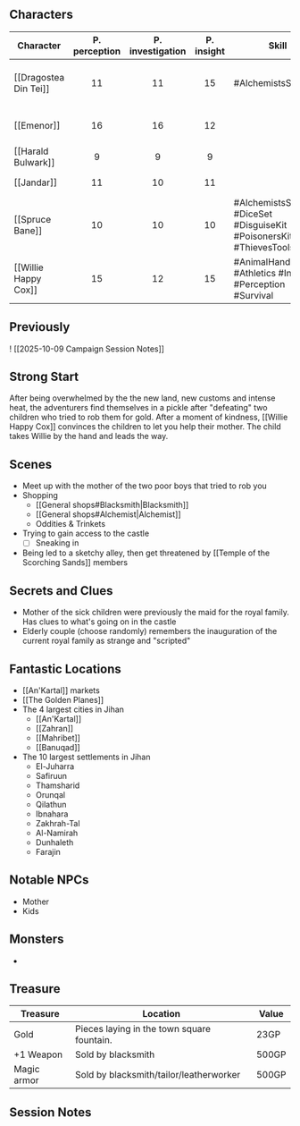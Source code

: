 
## Characters

| Character             | P. perception | P. investigation | P. insight | Skill                                                                 | Language                                 |
| --------------------- | :-----------: | :--------------: | :--------: | --------------------------------------------------------------------- | ---------------------------------------- |
| [[Dragostea Din Tei]] |      11       |        11        |     15     | #AlchemistsSupplies                                                   | #Common #Draconic #Dwarvish #Elvish      |
| [[Emenor]]            |      16       |        16        |     12     |                                                                       | #Common #Draconic #Elvish #Orc           |
| [[Harald Bulwark]]    |       9       |        9         |     9      |                                                                       | #Common #Draconic                        |
| [[Jandar]]            |      11       |        10        |     11     |                                                                       | #Common #Goblin #Orc                     |
| [[Spruce Bane]]       |      10       |        10        |     10     | #AlchemistsSupplies #DiceSet #DisguiseKit #PoisonersKit #ThievesTools | #Common #Dwarvish #Halfling #ThievesCant |
| [[Willie Happy Cox]]  |      15       |        12        |     15     | #AnimalHandling #Athletics #Insight #Perception #Survival             | #Common #Dwarvish #Giant                 |

## Previously
! [[2025-10-09 Campaign Session Notes]]

## Strong Start

After being overwhelmed by the the new land, new customs and intense heat, the adventurers find themselves in a pickle after "defeating" two children who tried to rob them for gold. After a moment of kindness, [[Willie Happy Cox]] convinces the children to let you help their mother. The child takes Willie by the hand and leads the way.

## Scenes

- Meet up with the mother of the two poor boys that tried to rob you
- Shopping
	- [[General shops#Blacksmith|Blacksmith]] 
	- [[General shops#Alchemist|Alchemist]]
	- Oddities & Trinkets
- Trying to gain access to the castle 
	- [ ] Sneaking in
- Being led to a sketchy alley, then get threatened by [[Temple of the Scorching Sands]] members

## Secrets and Clues

- Mother of the sick children were previously the maid for the royal family. Has clues to what's going on in the castle
- Elderly couple (choose randomly) remembers the inauguration of the current royal family as strange and "scripted"

## Fantastic Locations

- [[An'Kartal]] markets
- [[The Golden Planes]]
- The 4 largest cities in Jihan
	- [[An'Kartal]]
	- [[Zahran]]
	- [[Mahribet]]
	- [[Banuqad]]
- The 10 largest settlements in Jihan
	- El-Juharra
	- Safiruun
	- Thamsharid
	- Orunqal
	- Qilathun
	- Ibnahara
	- Zakhrah-Tal
	- Al-Namirah
	- Dunhaleth
	- Farajin

## Notable NPCs

- Mother
- Kids

## Monsters

-  

## Treasure

| Treasure    | Location                                   | Value |
| ----------- | ------------------------------------------ | ----- |
| Gold        | Pieces laying in the town square fountain. | 23GP  |
| +1 Weapon   | Sold by blacksmith                         | 500GP |
| Magic armor | Sold by blacksmith/tailor/leatherworker    | 500GP |

## Session Notes

